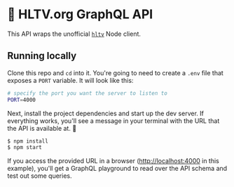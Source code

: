 # 🐓 HLTV.org GraphQL API

This API wraps the unofficial [`hltv`](https://github.com/gigobyte/HLTV) Node client.

## Running locally

Clone this repo and `cd` into it. You're going to need to create a `.env` file that exposes a `PORT` variable. It will look like this:

```bash
# specify the port you want the server to listen to
PORT=4000
```

Next, install the project dependencies and start up the dev server. If everything works, you'll see a message in your terminal with the URL that the API is available at. 🚀

```bash
$ npm install
$ npm start
```

If you access the provided URL in a browser ([http://localhost:4000](http://localhost:4000) in this example), you'll get a GraphQL playground to read over the API schema and test out some queries.
